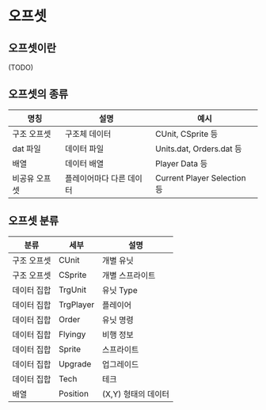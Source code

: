 # 오프셋
## 오프셋이란
(TODO)
## 오프셋의 종류
| 명칭          | 설명                  | 예시                           |
|--------------|------------------------|-------------------------------|
| 구조 오프셋   | 구조체 데이터           | CUnit, CSprite 등             |
| dat 파일      | 데이터 파일             | Units.dat, Orders.dat 등     |
| 배열          | 데이터 배열             | Player Data 등               |
| 비공유 오프셋 | 플레이어마다 다른 데이터 | Current Player Selection 등  |

## 오프셋 분류
|분류| 세부  | 설명 |
|----|------|------|
|구조 오프셋| CUnit | 개별 유닛 |
|구조 오프셋| CSprite  | 개별 스프라이트 |
|데이터 집합| TrgUnit | 유닛 Type |
|데이터 집합| TrgPlayer | 플레이어 |
|데이터 집합| Order | 유닛 명령  |
|데이터 집합| Flyingy | 비행 정보  |
|데이터 집합| Sprite | 스프라이트  |
|데이터 집합| Upgrade | 업그레이드  |
|데이터 집합| Tech  | 테크  |
|배열| Position | (X,Y) 형태의 데이터 |